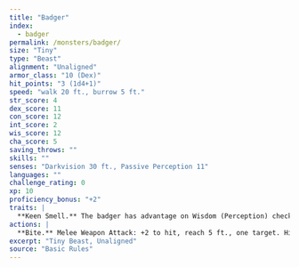 ```yaml
---
title: "Badger"
index:
  - badger
permalink: /monsters/badger/
size: "Tiny"
type: "Beast"
alignment: "Unaligned"
armor_class: "10 (Dex)"
hit_points: "3 (1d4+1)"
speed: "walk 20 ft., burrow 5 ft."
str_score: 4
dex_score: 11
con_score: 12
int_score: 2
wis_score: 12
cha_score: 5
saving_throws: ""
skills: ""
senses: "Darkvision 30 ft., Passive Perception 11"
languages: ""
challenge_rating: 0
xp: 10
proficiency_bonus: "+2"
traits: |
  **Keen Smell.** The badger has advantage on Wisdom (Perception) checks that rely on smell.
actions: |
  **Bite.** Melee Weapon Attack: +2 to hit, reach 5 ft., one target. Hit: 1 piercing damage.
excerpt: "Tiny Beast, Unaligned"
source: "Basic Rules"
---
```

